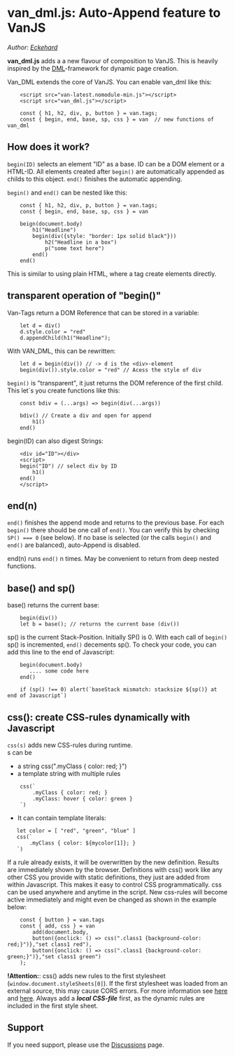 # van_dml.js: Auto-Append feature to VanJS

_Author: [Eckehard](https://github.com/efpage)_

**van_dml.js** adds a a new flavour of composition to VanJS. This is heavily inspired by the [DML](https://github.com/efpage/dml)-framework for dynamic page creation.

Van_DML extends the core of VanJS. You can enable van_dml like this:
```JS
    <script src="van-latest.nomodule-min.js"></script>
    <script src="van_dml.js"></script>

    const { h1, h2, div, p, button } = van.tags;
    const { begin, end, base, sp, css } = van  // new functions of van_dml
```
## How does it work?
`begin(ID)` selects an element "ID" as a base. ID can be a DOM element or a HTML-ID. All elements created after `begin()` are automatically appended as childs to this object.
`end()` finishes the automatic appending.

`begin()` and `end()` can be nested like this:
```JS
    const { h1, h2, div, p, button } = van.tags;
    const { begin, end, base, sp, css } = van
    
    beign(document.body)
        h1("Headline")
        begin(div({style: "border: 1px solid black"}))
            h2("Headline in a box")
            p("some text here")
        end()
    end()
```
This is similar to using plain HTML, where a tag create elements directly.

## transparent operation of "begin()"

Van-Tags return a DOM Reference that can be stored in a variable:
```JS
    let d = div()
    d.style.color = "red"
    d.appendChild(h1("Headline");
```
With VAN_DML, this can be rewritten:
```JS
    let d = begin(div()) // -> d is the <div>-element
    begin(div()).style.color = "red" // Acess the style of div
```
`begin()` is "transparent", it just returns the DOM reference of the first child. This let´s you create functions like this:
```JS
    const bdiv = (...args) => begin(div(...args))
    
    bdiv() // Create a div and open for append
        h1()
    end()
```
begin(ID) can also digest Strings:
```JS
    <div id="ID"></div>
    <script>
    begin("ID") // select div by ID
        h1()
    end()
    </script>
```

## end(n)

`end()` finishes the append mode and returns to the previous base. For each `begin()` there should be one call of `end()`. You can verify this by checking `SP() === 0` (see below). 
If no base is selected (or the calls `begin()` and `end()` are balanced), auto-Append is disabled. 

end(n) runs `end()` n times. May be convenient to return from deep nested functions.

## base() and sp()

base() returns the current base:
```JS
    begin(div()) 
    let b = base(); // returns the current base (div())
```

sp() is the current Stack-Position. Initially SP() is 0. With each call of `begin()` sp() is incremented, `end()` decements sp().
To check your code, you can add this line to the end of Javascript:
```JS
    begin(document.body) 
       .... some code here
    end()
    
    if (sp() !== 0) alert(`baseStack mismatch: stacksize ${sp()} at end of Javascript`)
```

## css(): create CSS-rules dynamically with Javascript

`css(s)` adds new CSS-rules during runtime.  
s can be 
- a string css(".myClass { color: red; }") 
- a template string with multiple rules
```JS
    css(`
        .myClass { color: red; }
        .myClass: hover { color: green }
    `)
 ```
 - It can contain template literals: 
 ```JS
    let color = [ "red", "green", "blue" ]
    css(`
        .myClass { color: ${mycolor[1]}; }
    `)
```
If a rule already exists, it will be overwritten by the new definition. Results are immediately shown by the browser. Definitions with css() work like any other CSS you provide with static definitions, they just are added from within Javascript. This makes it easy to control CSS programmatically. css can be used anywhere and anytime in the script. New css-rules will become active immediately and might even be changed as shown in the example below:
```JS
    const { button } = van.tags
    const { add, css } = van
        add(document.body,
        button({onclick: () => css(".class1 {background-color: red;}")},"set class1 red"),
        button({onclick: () => css(".class1 {background-color: green;}")},"set class1 green")
    );
```
**!Attention:**: css() adds new rules to the first stylesheet (`window.document.styleSheets[0]`). If the first stylesheet was loaded from an external source, this may cause CORS errors. For more information see [here](https://davidwalsh.name/add-rules-stylesheets) and [here](https://stackoverflow.com/questions/49088507/cannot-access-rules-in-external-cssstylesheet). Always add a ***local CSS-file*** first, as the dynamic rules are included in the first style sheet. 

## Support

If you need support, please use the [Discussions](https://github.com/vanjs-org/van/discussions) page.
